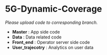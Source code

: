 # 5G-Dynamic-Coverage
*Please upload code to corresponding branch.*
* **Master** : App side code
* **Data** : Data related code
* **Front_end** : Operator server side code
* **User_trajecotry** : Analytics on user data
